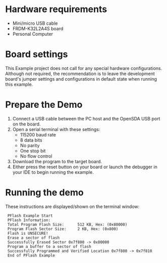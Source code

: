 Hardware requirements
=====================
- Mini/micro USB cable
- FRDM-K32L2A4S board
- Personal Computer

Board settings
==============
This Example project does not call for any special hardware configurations.
Although not required, the recommendation is to leave the development board's jumper settings
and configurations in default state when running this example.

Prepare the Demo
================
1. Connect a USB cable between the PC host and the OpenSDA USB port on the board.
2. Open a serial terminal with these settings:
    - 115200 baud rate
    - 8 data bits
    - No parity
    - One stop bit
    - No flow control
3. Download the program to the target board.
4. Either press the reset button on your board or launch the debugger in your IDE to begin running the example.

Running the demo
================
These instructions are displayed/shown on the terminal window:
~~~~~~~~~~~~~~~~~~~~~~~~~~~~~~~~~~~
 PFlash Example Start
 PFlash Information:
 Total Program Flash Size:      512 KB, Hex: (0x80000)
 Program Flash Sector Size:     2 KB, Hex: (0x800)
 Flash is UNSECURE!
 Erase a sector of flash
 Successfully Erased Sector 0x7f800 -> 0x80000
 Program a buffer to a sector of flash
 Successfully Programmed and Verified Location 0x7f800 -> 0x7f810
 End of PFlash Example
~~~~~~~~~~~~~~~~~~~~~~~~~~~~~~~~~~~
